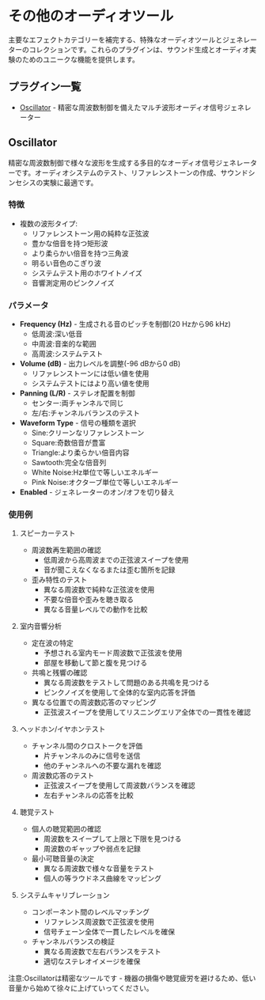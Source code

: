 # その他のオーディオツール

主要なエフェクトカテゴリーを補完する、特殊なオーディオツールとジェネレーターのコレクションです。これらのプラグインは、サウンド生成とオーディオ実験のためのユニークな機能を提供します。

## プラグイン一覧

- [Oscillator](#oscillator) - 精密な周波数制御を備えたマルチ波形オーディオ信号ジェネレーター

## Oscillator

精密な周波数制御で様々な波形を生成する多目的なオーディオ信号ジェネレーターです。オーディオシステムのテスト、リファレンストーンの作成、サウンドシンセシスの実験に最適です。

### 特徴
- 複数の波形タイプ:
  - リファレンストーン用の純粋な正弦波
  - 豊かな倍音を持つ矩形波
  - より柔らかい倍音を持つ三角波
  - 明るい音色のこぎり波
  - システムテスト用のホワイトノイズ
  - 音響測定用のピンクノイズ

### パラメータ
- **Frequency (Hz)** - 生成される音のピッチを制御(20 Hzから96 kHz)
  - 低周波:深い低音
  - 中周波:音楽的な範囲
  - 高周波:システムテスト
- **Volume (dB)** - 出力レベルを調整(-96 dBから0 dB)
  - リファレンストーンには低い値を使用
  - システムテストにはより高い値を使用
- **Panning (L/R)** - ステレオ配置を制御
  - センター:両チャンネルで同じ
  - 左/右:チャンネルバランスのテスト
- **Waveform Type** - 信号の種類を選択
  - Sine:クリーンなリファレンストーン
  - Square:奇数倍音が豊富
  - Triangle:より柔らかい倍音内容
  - Sawtooth:完全な倍音列
  - White Noise:Hz単位で等しいエネルギー
  - Pink Noise:オクターブ単位で等しいエネルギー
- **Enabled** - ジェネレーターのオン/オフを切り替え

### 使用例

1. スピーカーテスト
   - 周波数再生範囲の確認
     * 低周波から高周波までの正弦波スイープを使用
     * 音が聞こえなくなるまたは歪む箇所を記録
   - 歪み特性のテスト
     * 異なる周波数で純粋な正弦波を使用
     * 不要な倍音や歪みを聴き取る
     * 異なる音量レベルでの動作を比較

2. 室内音響分析
   - 定在波の特定
     * 予想される室内モード周波数で正弦波を使用
     * 部屋を移動して節と腹を見つける
   - 共鳴と残響の確認
     * 異なる周波数をテストして問題のある共鳴を見つける
     * ピンクノイズを使用して全体的な室内応答を評価
   - 異なる位置での周波数応答のマッピング
     * 正弦波スイープを使用してリスニングエリア全体での一貫性を確認

3. ヘッドホン/イヤホンテスト
   - チャンネル間のクロストークを評価
     * 片チャンネルのみに信号を送信
     * 他のチャンネルへの不要な漏れを確認
   - 周波数応答のテスト
     * 正弦波スイープを使用して周波数バランスを確認
     * 左右チャンネルの応答を比較

4. 聴覚テスト
   - 個人の聴覚範囲の確認
     * 周波数をスイープして上限と下限を見つける
     * 周波数のギャップや弱点を記録
   - 最小可聴音量の決定
     * 異なる周波数で様々な音量をテスト
     * 個人の等ラウドネス曲線をマッピング

5. システムキャリブレーション
   - コンポーネント間のレベルマッチング
     * リファレンス周波数で正弦波を使用
     * 信号チェーン全体で一貫したレベルを確保
   - チャンネルバランスの検証
     * 異なる周波数で左右バランスをテスト
     * 適切なステレオイメージを確保

注意:Oscillatorは精密なツールです - 機器の損傷や聴覚疲労を避けるため、低い音量から始めて徐々に上げていってください。

